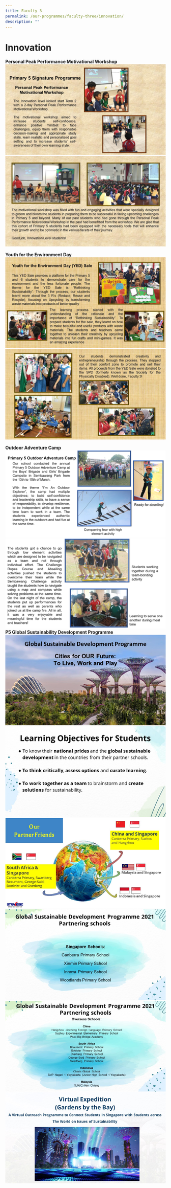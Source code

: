 ```yaml
---
title: Faculty 3
permalink: /our-programmes/faculty-three/innovation/
description: ""
---
```



# Innovation 
**Personal Peak Performance Motivational Workshop**
![](/images/P5%20Motivational%2001%20v2.jpg)
![](/images/P5%20Motivational%2002%20v2.jpg)

**Youth for the Environment Day**
![](/images/YED%2001.jpg)
![](/images/YED%2002.jpg)

**Outdoor Adventure Camp**
![](/images/P5%20Outdoor%20Adventure%20Camp%2001.png)
![](/images/P5%20Outdoor%20Adventure%20Camp%2002.png) 
**P5 Global Sustainability Development Programme**
![](/images/GSDP%201.jpg)
![](/images/GSDP2.jpg)
![](/images/GSDP3.jpg)
![](/images/GSDP4.jpg)
![](/images/GSDP5.jpg)
![](/images/Slide6.jpg)